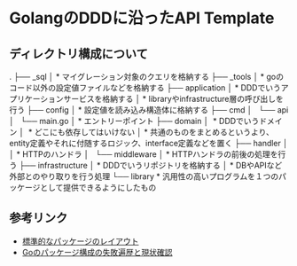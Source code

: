 # GolangのDDDに沿ったAPI Template

## ディレクトリ構成について
.
├── _sql
│     * マイグレーション対象のクエリを格納する
├── _tools
│     * goのコード以外の設定値ファイルなどを格納する
├── application
│     * DDDでいうアプリケーションサービスを格納する
│     * libraryやinfrastructure層の呼び出しを行う
├── config
│     * 設定値を読み込み構造体に格納する
├── cmd
│   └── api
│       └── main.go
│             * エントリーポイント
├── domain
│     * DDDでいうドメイン
│     * どこにも依存してはいけない
│     * 共通のものをまとめるというより、entity定義やそれに付随するロジック、interface定義などを置く
├── handler
│   │ * HTTPのハンドラ
│   └── middleware
│        * HTTPハンドラの前後の処理を行う
├── infrastructure
│     * DDDでいうリポジトリを格納する
│     * DBやAPIなど外部とのやり取りを行う処理
└── library
      * 汎用性の高いプログラムを１つのパッケージとして提供できるようにしたもの
      
## 参考リンク
* [標準的なパッケージのレイアウト](http://allishackedoff.hatenablog.com/entry/2016/08/23/015016)
* [Goのパッケージ構成の失敗遍歴と現状確認](https://medium.com/@timakin/go%E3%81%AE%E3%83%91%E3%83%83%E3%82%B1%E3%83%BC%E3%82%B8%E6%A7%8B%E6%88%90%E3%81%AE%E5%A4%B1%E6%95%97%E9%81%8D%E6%AD%B4%E3%81%A8%E7%8F%BE%E7%8A%B6%E7%A2%BA%E8%AA%8D-fc6a4369337)